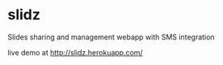 slidz
=====

Slides sharing and management webapp with SMS integration

live demo at http://slidz.herokuapp.com/
